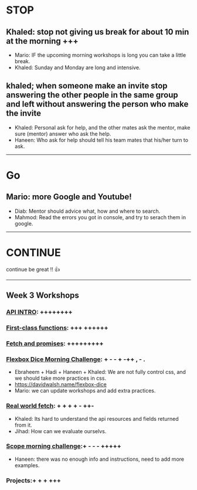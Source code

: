 # STOP
## Khaled: stop not giving us  break for about 10 min at the morning +++

- Mario: IF the upcoming morning workshops is long you can take a little break.
- Khaled: Sunday and Monday are long and intensive.

## khaled; when someone make an invite stop answering the other people in the same group and left without answering the person who make the invite
- Khaled: Personal ask for help, and the other mates ask the mentor, make sure (mentor) answer who ask the help.
- Haneen: Who ask for help should tell his team mates that his/her turn to ask.  
 
---
# Go

## Mario: more Google and Youtube!
- Diab: Mentor should advice what, how and where to search.
- Mahmod: Read the errors you got in console, and try to serach them in google.


---
# CONTINUE
continue be great !! :+1:

---
## Week 3 Workshops

### [API INTRO](https://github.com/shiryz/api-workshop): ++++++++


### [First-class functions](): +++ ++++++


### [Fetch and promises](https://github.com/oliverjam/learn-fetch/): +++++++++


### [Flexbox Dice Morning Challenge](https://github.com/WebAhead/flexbox-workshop): + - - + -++ , - .
- Ebraheem + Hadi + Haneen + Khaled: We are not fully control css, and we should take more practices in css.
- https://davidwalsh.name/flexbox-dice
- Mario: we can update workshops and add extra practices.


### [Real world fetch](https://github.com/oliverjam/real-world-fetch): + + + + - ++-
- Khaled: Its hard to understand the api resources and fields returned from it.
- Jihad: How can we evaluate ourselvs.

### [Scope morning challenge](https://github.com/oliverjam/js-scope-challenge):+ - - - +++++
- Haneen: there was no enough info and instructions, need to add more examples.

### Projects:+ + + +++

